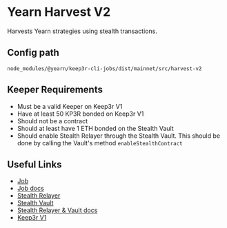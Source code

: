 # Yearn Harvest V2

Harvests Yearn strategies using stealth transactions.

## Config path

`node_modules/@yearn/keep3r-cli-jobs/dist/mainnet/src/harvest-v2`

## Keeper Requirements

* Must be a valid Keeper on Keep3r V1
* Have at least 50 KP3R bonded on Keep3r V1
* Should not be a contract
* Should at least have 1 ETH bonded on the Stealth Vault
* Should enable Stealth Relayer through the Stealth Vault. This should be done by calling the Vault's method `enableStealthContract`

## Useful Links

* [Job](https://etherscan.io/address/0x2150b45626199CFa5089368BDcA30cd0bfB152D6)
* [Job docs](https://github.com/yearn/keep3r-jobs/blob/master/doc/HarvestV2Keep3rStealthJob.md)
* [Stealth Relayer](https://etherscan.io/address/0x0a61c2146A7800bdC278833F21EBf56Cd660EE2a)
* [Stealth Vault](https://etherscan.io/address/0xde2fe402a285363283853bec903d134426db3ff7)
* [Stealth Relayer & Vault docs](https://github.com/yearn/keep3r-jobs/blob/master/doc/working-stealth-jobs.md)
* [Keep3r V1](https://etherscan.io/address/0x1ceb5cb57c4d4e2b2433641b95dd330a33185a44)
